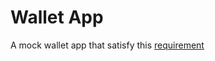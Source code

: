 # Wallet App

A mock wallet app that satisfy this [requirement](https://documenter.getpostman.com/view/8411283/SVfMSqA3?version=latest)
